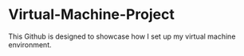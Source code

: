 # Virtual-Machine-Project
This Github is designed to showcase how I set up my virtual machine environment.
